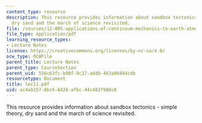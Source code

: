 ```yaml
---
content_type: resource
description: This resource provides information about sandbox tectonics - simple theory,
  dry sand and the march of science revisited.
file: /courses/12-005-applications-of-continuum-mechanics-to-earth-atmospheric-and-planetary-sciences-spring-2006/ac4ab1570bc68428afbc44c482f900c8_lec11.pdf
file_type: application/pdf
learning_resource_types:
- Lecture Notes
license: https://creativecommons.org/licenses/by-nc-sa/4.0/
ocw_type: OCWFile
parent_title: Lecture Notes
parent_type: CourseSection
parent_uid: 556c63fc-b90f-9c17-add0-463a86844cdb
resourcetype: Document
title: lec11.pdf
uid: ac4ab157-0bc6-8428-afbc-44c482f900c8
---
```

This resource provides information about sandbox tectonics - simple theory, dry sand and the march of science revisited.